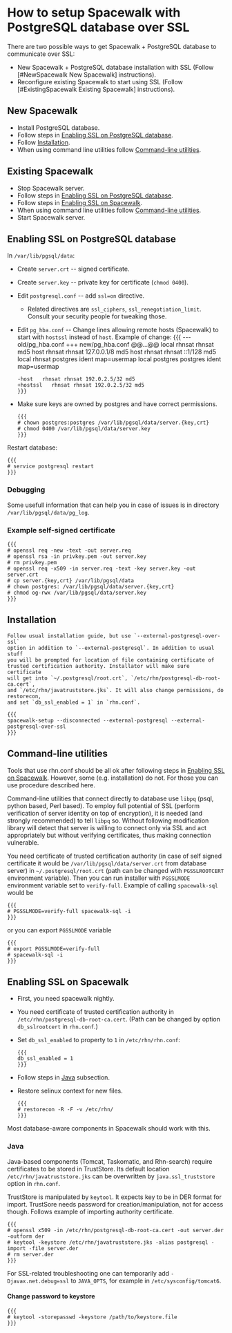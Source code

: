 # How to setup Spacewalk with PostgreSQL database over SSL

There are two possible ways to get Spacewalk + PostgreSQL database
to communicate over SSL:

  * New Spacewalk + PostgreSQL database installation with SSL
    (Follow [#NewSpacewalk New Spacewalk] instructions).
  * Reconfigure existing Spacewalk to start using SSL
    (Follow [#ExistingSpacewalk Existing Spacewalk] instructions).

## New Spacewalk

  * Install PostgreSQL database.
  * Follow steps in [Enabling SSL on PostgreSQL database]().
  * Follow [Installation]().
  * When using command line utilities follow [Command-line utilities]().

## Existing Spacewalk

  * Stop Spacewalk server.
  * Follow steps in [Enabling SSL on PostgreSQL database]().
  * Follow steps in [Enabling SSL on Spacewalk]().
  * When using command line utilities follow [Command-line utilities]().
  * Start Spacewalk server.

## Enabling SSL on PostgreSQL database

In `/var/lib/pgsql/data`:

  * Create `server.crt` -- signed certificate.
  * Create `server.key` -- private key for certificate (`chmod 0400`).
  * Edit `postgresql.conf` -- add `ssl=on` directive.
    * Related directives are `ssl_ciphers`, `ssl_renegotiation_limit`.
      Consult your security people for tweaking those.
  * Edit `pg_hba.conf` -- Change lines allowing remote hosts (Spacewalk)
    to start with `hostssl` instead of `host`. Example of change:
        {{{
        --- old/pg_hba.conf
        +++ new/pg_hba.conf
        @@...@@
         local rhnsat rhnsat md5
         host  rhnsat rhnsat 127.0.0.1/8 md5
         host  rhnsat rhnsat ::1/128 md5
         local rhnsat postgres ident map=usermap
         local postgres postgres ident map=usermap
         
        -host   rhnsat rhnsat 192.0.2.5/32 md5
        +hostssl   rhnsat rhnsat 192.0.2.5/32 md5
        }}}
  * Make sure keys are owned by postgres and have correct permissions.

        {{{
        # chown postgres:postgres /var/lib/pgsql/data/server.{key,crt}
        # chmod 0400 /var/lib/pgsql/data/server.key
        }}}

Restart database:

    {{{
    # service postgresql restart
    }}}

### Debugging

Some usefull information that can help you in case of issues
is in directory `/var/lib/pgsql/data/pg_log`.

### Example self-signed certificate

    {{{
    # openssl req -new -text -out server.req
    # openssl rsa -in privkey.pem -out server.key
    # rm privkey.pem
    # openssl req -x509 -in server.req -text -key server.key -out server.crt
    # cp server.{key,crt} /var/lib/pgsql/data
    # chown postgres: /var/lib/pgsql/data/server.{key,crt}
    # chmod og-rwx /var/lib/pgsql/data/server.key
    }}}

## Installation

    Follow usual installation guide, but use `--external-postgresql-over-ssl`
    option in addition to `--external-postgresql`. In addition to usual stuff
    you will be prompted for location of file containing certificate of
    trusted certification authority. Installator will make sure certificate
    will get into `~/.postgresql/root.crt`, `/etc/rhn/postgresql-db-root-ca.cert`,
    and `/etc/rhn/javatruststore.jks`. It will also change permissions, do restorecon,
    and set `db_ssl_enabled = 1` in `rhn.conf`.

    {{{
    spacewalk-setup --disconnected --external-postgresql --external-postgresql-over-ssl
    }}}

## Command-line utilities

Tools that use rhn.conf should be all ok after following steps in
[Enabling SSL on Spacewalk](). However, some
(e.g. installation) do not. For those you can use procedure described
here.

Command-line utilities that connect directly to database use `libpq`
(psql, python based, Perl based). To employ full potential of SSL
(perform verification of server identity on top of encryption), it is
needed (and strongly recommended) to tell `libpq` so. Without following
modification library will detect that server is willing to connect
only via SSL and act appropriately but without verifying certificates,
thus making connection vulnerable.

You need certificate of trusted certification authority (in case of
self signed certificate it would be `/var/lib/pgsql/data/server.crt`
from database server) in `~/.postgresql/root.crt` (path can be changed
with `PGSSLROOTCERT` environment variable). Then you can run installer
with `PGSSLMODE` environment variable set to `verify-full`. Example of
calling `spacewalk-sql` would be

    {{{
    # PGSSLMODE=verify-full spacewalk-sql -i
    }}}

or you can export `PGSSLMODE` variable

    {{{
    # export PGSSLMODE=verify-full
    # spacewalk-sql -i
    }}}

## Enabling SSL on Spacewalk

  * First, you need spacewalk nightly.
  * You need certificate of trusted certification authority in
    `/etc/rhn/postgresql-db-root-ca.cert`. (Path can be changed by
    option `db_sslrootcert` in `rhn.conf`.)
  * Set `db_ssl_enabled` to property to `1` in `/etc/rhn/rhn.conf`:

        {{{
        db_ssl_enabled = 1
        }}}

  * Follow steps in [Java]() subsection.
  * Restore selinux context for new files.

        {{{
        # restorecon -R -F -v /etc/rhn/
        }}}

Most database-aware components in Spacewalk should work with this.

### Java

Java-based components (Tomcat, Taskomatic, and Rhn-search) require
certificates to be stored in TrustStore. Its default location
`/etc/rhn/javatruststore.jks` can be overwritten by `java.ssl_truststore`
option in `rhn.conf`.

TrustStore is manipulated by `keytool`. It expects key to be in DER
format for import. TrustSore needs password for creation/manipulation,
not for access though. Follows example of importing authority certificate.

    {{{
    # openssl x509 -in /etc/rhn/postgresql-db-root-ca.cert -out server.der -outform der
    # keytool -keystore /etc/rhn/javatruststore.jks -alias postgresql -import -file server.der
    # rm server.der
    }}}

For SSL-related troubleshooting one can temporarily add
`-Djavax.net.debug=ssl` to `JAVA_OPTS`, for example in
`/etc/sysconfig/tomcat6`.

#### Change password to keystore

    {{{
    # keytool -storepasswd -keystore /path/to/keystore.file
    }}}